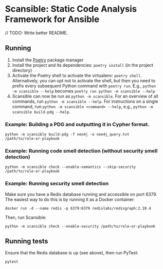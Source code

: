 # Scansible: Static Code Analysis Framework for Ansible

// TODO: Write better README.

## Running
1. Install the [Poetry](https://python-poetry.org/) package manager
2. Install the project and its dependencies: `poetry install` (in the project directory)
3. Activate the Poetry shell to activate the virtualenv: `poetry shell`.
   Alternatively, you can opt not to activate the shell, but then you need to prefix every subsequent Python command with `poetry run`.
   E.g., `python -m scansible --help` becomes `poetry run python -m scansible --help`
4. Scansible can now be run as `python -m scansible`.
   For an overview of all commands, run `python -m scansible --help`.
   For instructions on a single command, run `python -m scansible <command> --help`, e.g., `python -m scansible build-pdg --help`.

### Example: Building a PDG and outputting it in Cypher format.
```
python -m scansible build-pdg -f neo4j -o neo4j_query.txt /path/to/role-or-playbook
```

### Example: Running code smell detection (without security smell detection)
```
python -m scansible check --enable-semantics --skip-security /path/to/role-or-playbook
```

### Example: Running security smell detection
Make sure you have a Redis database running and accessible on port 6379.
The easiest way to do this is by running it as a Docker container:
```
docker run -d --name redis -p 6379:6379 redislabs/redisgraph:2.10.4
```
Then, run Scansible:
```
python -m scansible check --enable-security /path/to/role-or-playbook
```

## Running tests
Ensure that the Redis database is up (see above), then run PyTest:
```
pytest
```
